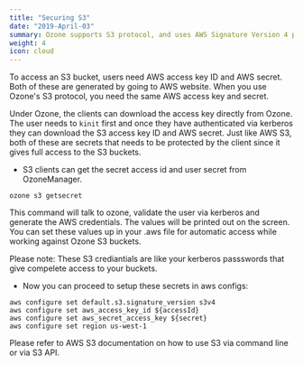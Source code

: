 ```yaml
---
title: "Securing S3"
date: "2019-April-03"
summary: Ozone supports S3 protocol, and uses AWS Signature Version 4 protocol which allows a seamless S3 experience.
weight: 4
icon: cloud
---
```

<!---
  Licensed to the Apache Software Foundation (ASF) under one or more
  contributor license agreements.  See the NOTICE file distributed with
  this work for additional information regarding copyright ownership.
  The ASF licenses this file to You under the Apache License, Version 2.0
  (the "License"); you may not use this file except in compliance with
  the License.  You may obtain a copy of the License at

      http://www.apache.org/licenses/LICENSE-2.0

  Unless required by applicable law or agreed to in writing, software
  distributed under the License is distributed on an "AS IS" BASIS,
  WITHOUT WARRANTIES OR CONDITIONS OF ANY KIND, either express or implied.
  See the License for the specific language governing permissions and
  limitations under the License.
-->

To access an S3 bucket, users need AWS access key ID and AWS secret. Both of
these are generated by going to AWS website. When you use Ozone's S3
protocol, you need the same AWS access key and secret.

Under Ozone, the clients can download the access key directly from Ozone.
The user needs to `kinit` first and once they have authenticated via kerberos
 they can download the S3 access key ID and AWS secret. Just like AWS S3,
 both of these are secrets that needs to be protected by the client since it
 gives full access to the S3 buckets.


* S3 clients can get the secret access id and user secret from OzoneManager.

```
ozone s3 getsecret
```
This command will talk to ozone, validate the user via kerberos and generate
the AWS credentials. The values will be printed out on the screen. You can
set these values up in your .aws file for automatic access while working
against Ozone S3 buckets.

<div class="alert alert-danger" role="alert">
 Please note: These S3 crediantials are like your kerberos passswords
 that give compelete access to your buckets.
</div>


* Now you can proceed to setup these secrets in aws configs:

```
aws configure set default.s3.signature_version s3v4
aws configure set aws_access_key_id ${accessId}
aws configure set aws_secret_access_key ${secret}
aws configure set region us-west-1
```
Please refer to AWS S3 documentation on how to use S3 via command line or via
S3 API.
